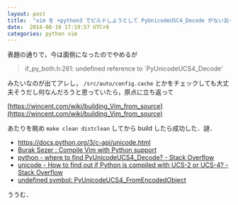 ```yaml
---
layout: post
title:  "vim を +python3 でビルドしようとして PyUnicodeUSC4_Decode がない云々"
date:  2014-08-19 17:19:57 UTC+9
categories: python vim
---
```


表題の通りで，今は面倒になったのでやめるが

> if_py_both.h:261: undefined reference to `PyUnicodeUCS4_Decode'

みたいなのが出てアレし， `/src/auto/config.cache` とかをチェックしても大丈夫そうだし何なんだろうと思っていたら，原点に立ち返って

[https://wincent.com/wiki/building_Vim_from_source](https://wincent.com/wiki/building_Vim_from_source)

あたりを眺め `make clean distclean` してから build したら成功した．謎．

* https://docs.python.org/3/c-api/unicode.html
* [Burak Sezer : Compile Vim with Python support](https://coderwall.com/p/ft_1wq)
* [python - where to find PyUnicodeUCS4_Decode? - Stack Overflow](http://stackoverflow.com/questions/8146785/where-to-find-pyunicodeucs4-decode)
* [unicode - How to find out if Python is compiled with UCS-2 or UCS-4? - Stack Overflow](http://stackoverflow.com/questions/1446347/how-to-find-out-if-python-is-compiled-with-ucs-2-or-ucs-4)
* [undefined symbol: PyUnicodeUCS4_FromEncodedObject](https://www.rosettacommons.org/node/1901)


ううむ．
